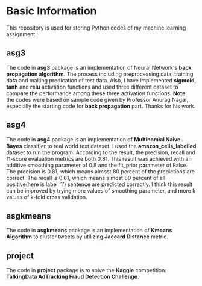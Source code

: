 ﻿# Basic Information
  This repository is used for storing Python codes of my machine learning assignment.
## asg3
The code in **asg3** package is an implementation of Neural Network's **back propagation algorithm**. The process including preprocessing data, training data and making predication of test data. Also, I have implemented **sigmoid**, **tanh** and **relu** activation functions and used three different dataset to compare the performance among these three activation functions.
**Note**: the codes were based on sample code given by Professor Anurag Nagar, especially the starting code for **back propagation** part. Thanks for his work.

## asg4
The code in **asg4** package is an implementation of **Multinomial Naive Bayes** classifier to real world text dataset.
I used the **amazon_cells_labelled** dataset to run the program. According to the result, the precision, recall and f1-score evaluation metrics are both 0.81. This result was achieved with an additive smoothing parameter of 0.8 and the fit_prior parameter of False. The precision is 0.81, which means almost 80 percent of the predictions are correct. The recall is 0.81, which means almost 80 percent of all positive(here is label ‘1’) sentence are predicted correctly. 
I think this result can be improved by trying more values of smoothing parameter, and more k values of k-fold cross validation.
## asgkmeans
The code in **asgkmeans** package is an implementation of **Kmeans Algorithm** to cluster tweets by utilizing **Jaccard Distance** metric.
## project
The code in **project** package is to solve the **Kaggle** competition: **[TalkingData AdTracking Fraud Detection Challenge](https://www.kaggle.com/c/talkingdata-adtracking-fraud-detection)**.






